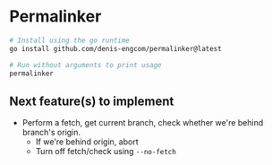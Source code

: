 # Permalinker

```sh
# Install using the go runtime
go install github.com/denis-engcom/permalinker@latest

# Run without arguments to print usage
permalinker
```

## Next feature(s) to implement

* Perform a fetch, get current branch, check whether we're behind branch's origin.
	* If we're behind origin, abort 
	* Turn off fetch/check using `--no-fetch`
